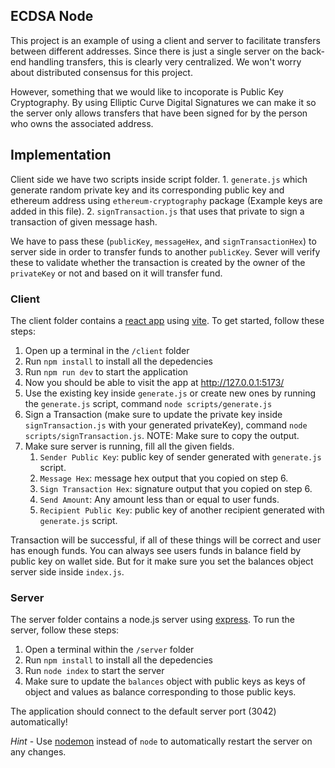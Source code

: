 ## ECDSA Node

This project is an example of using a client and server to facilitate transfers between different addresses. Since there is just a single server on the back-end handling transfers, this is clearly very centralized. We won't worry about distributed consensus for this project.

However, something that we would like to incoporate is Public Key Cryptography. By using Elliptic Curve Digital Signatures we can make it so the server only allows transfers that have been signed for by the person who owns the associated address.

## Implementation

Client side we have two scripts inside script folder. 1. `generate.js` which generate random private key and its corresponding public key and ethereum address using `ethereum-cryptography` package (Example keys are added in this file). 2. `signTransaction.js` that uses that private to sign a transaction of given message hash.

We have to pass these (`publicKey`, `messageHex`, and `signTransactionHex`) to server side in order to transfer funds to another `publicKey`. Sever will verify these to validate whether the transaction is created by the owner of the `privateKey` or not and based on it will transfer fund.

### Client

The client folder contains a [react app](https://reactjs.org/) using [vite](https://vitejs.dev/). To get started, follow these steps:

1. Open up a terminal in the `/client` folder
2. Run `npm install` to install all the depedencies
3. Run `npm run dev` to start the application
4. Now you should be able to visit the app at http://127.0.0.1:5173/
5. Use the existing key inside `generate.js` or create new ones by running the `generate.js` script, command `node scripts/generate.js`
6. Sign a Transaction (make sure to update the private key inside `signTransaction.js` with your generated privateKey), command `node scripts/signTransaction.js`. NOTE: Make sure to copy the output.
7. Make sure server is running, fill all the given fields.
    1. `Sender Public Key`: public key of sender generated with `generate.js` script.
    2. `Message Hex`: message hex output that you copied on step 6.
    3. `Sign Transaction Hex`: signature output that you copied on step 6.
    4. `Send Amount`: Any amount less than or equal to user funds.
    5. `Recipient Public Key`: public key of another recipient generated with `generate.js` script.

Transaction will be successful, if all of these things will be correct and user has enough funds. You can always see users funds in balance field by public key on wallet side. But for it make sure you set the balances object server side inside `index.js`.

### Server

The server folder contains a node.js server using [express](https://expressjs.com/). To run the server, follow these steps:

1. Open a terminal within the `/server` folder
2. Run `npm install` to install all the depedencies
3. Run `node index` to start the server
4. Make sure to update the `balances` object with public keys as keys of object and values as balance corresponding to those public keys.

The application should connect to the default server port (3042) automatically!

_Hint_ - Use [nodemon](https://www.npmjs.com/package/nodemon) instead of `node` to automatically restart the server on any changes.
